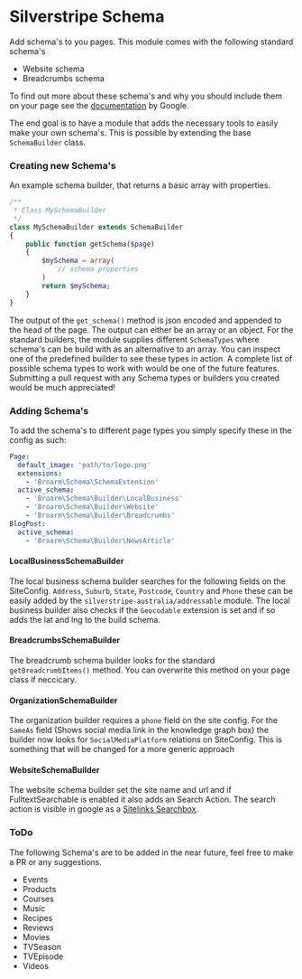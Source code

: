 # Silverstripe Schema

Add schema's to you pages. This module comes with the following standard schema's

- Website schema
- Breadcrumbs schema

To find out more about these schema's and why you should include them on your page see the [documentation](https://developers.google.com/search/docs/data-types/data-type-selector) by Google.

The end goal is to have a module that adds the necessary tools to easily make your own schema's. This is possible by extending the base `SchemaBuilder` class.

### Creating new Schema's

An example schema builder, that returns a basic array with properties.

```php
/**
 * Class MySchemaBuilder
 */
class MySchemaBuilder extends SchemaBuilder
{
    public function getSchema($page)
    {
        $mySchema = array(
            // schema properties
        )
        return $mySchema;
    }
}
```

The output of the `get_schema()` method is json encoded and appended to the head of the page.
The output can either be an array or an object. For the standard builders, the module supplies different `SchemaTypes` where schema's can be build with as an alternative to an array.
You can inspect one of the predefined builder to see these types in action. A complete list of possible schema types to work with would be
one of the future features. Submitting a pull request with any Schema types or builders you created would be much appreciated!

### Adding Schema's

To add the schema's to different page types you simply specify these in the config as such:

```yaml
Page:
  default_image: 'path/to/logo.png'
  extensions:
    - 'Broarm\Schema\SchemaExtension'
  active_schema:
    - 'Broarm\Schema\Builder\LocalBusiness'
    - 'Broarm\Schema\Builder\Website'
    - 'Broarm\Schema\Builder\Breadcrumbs'
BlogPost:
  active_schema:
    - 'Broarm\Schema\Builder\NewsArticle'
```

#### LocalBusinessSchemaBuilder

The local business schema builder searches for the following fields on the SiteConfig. `Address`, `Suburb`, `State`, `Postcode`, `Country` and `Phone` these can be easily added by the `silverstripe-australia/addressable` module.
The local business builder also checks if the `Geocodable` extension is set and if so adds the lat and lng to the build schema.

#### BreadcrumbsSchemaBuilder

The breadcrumb schema builder looks for the standard `getBreadcrumbItems()` method.
You can overwrite this method on your page class if neccicary.

#### OrganizationSchemaBuilder

The organization builder requires a `phone` field on the site config.
For the `SameAs` field (Shows social media link in the knowledge graph box) the builder now looks for `SocialMediaPlatform` relations on SiteConfig.
This is something that will be changed for a more generic approach

#### WebsiteSchemaBuilder

The website schema builder set the site name and url and if FulltextSearchable is enabled it also adds an Search Action.
The search action is visible in google as a [Sitelinks Searchbox](https://developers.google.com/search/docs/data-types/sitelinks-searchbox).

### ToDo

The following Schema's are to be added in the near future, feel free to make a PR or any suggestions.

- Events
- Products
- Courses
- Music
- Recipes
- Reviews
- Movies
- TVSeason
- TVEpisode
- Videos
